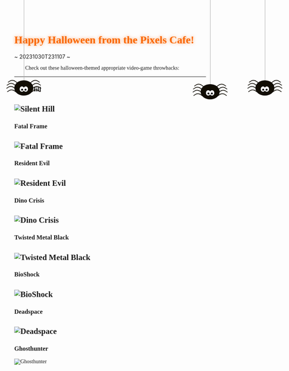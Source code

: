 <link rel="preconnect" href="https://fonts.googleapis.com">
<link rel="preconnect" href="https://fonts.gstatic.com" crossorigin>
<link href="https://fonts.googleapis.com/css2?family=Creepster&display=swap" rel="stylesheet">

<style>
[class*="spider"] {
  position: absolute;
  height: 40px;
  width: 50px;
  z-index:1000;
  -moz-border-radius: 50%;
  -webkit-border-radius: 50%;
  border-radius: 50%;
  margin: 40px 0 0 0;
  background: #110D04;
}

[class*="halloween"]{
  font-family: 'Eater', cursive;
}

[class*="spider"] *, [class*="spider"]:before, [class*="spider"]:after, [class*="spider"] :after, [class*="spider"] :before {
  position: absolute;
  content: "";
}
[class*="spider"]:before {
  width: 1px;
  background: #AAAAAA;
  left: 50%;
  top: -320px;
  height: 320px;
}
[class*="spider"] .eye {
  top: 16px;
  height: 14px;
  width: 12px;
  background: #FFFFFF;
  -moz-border-radius: 50%;
  -webkit-border-radius: 50%;
  border-radius: 50%;
}
[class*="spider"] .eye:after {
  top: 6px;
  height: 5px;
  width: 5px;
  -moz-border-radius: 50%;
  -webkit-border-radius: 50%;
  border-radius: 50%;
  background: black;
}
[class*="spider"] .eye.left {
  left: 14px;
}
[class*="spider"] .eye.left:after {
  right: 3px;
}
[class*="spider"] .eye.right {
  right: 14px;
}
[class*="spider"] .eye.right:after {
  left: 3px;
}
[class*="spider"] .leg {
  top: 6px;
  height: 12px;
  width: 14px;
  border-top: 2px solid #110D04;
  border-left: 1px solid transparent;
  border-right: 1px solid transparent;
  border-bottom: 1px solid transparent;
  z-index: -1;
}
[class*="spider"] .leg.left {
  left: -8px;
  -moz-transform-origin: top right;
  -ms-transform-origin: top right;
  -webkit-transform-origin: top right;
  transform-origin: top right;
  -moz-transform: rotate(36deg) skewX(-20deg);
  -ms-transform: rotate(36deg) skewX(-20deg);
  -webkit-transform: rotate(36deg) skewX(-20deg);
  transform: rotate(36deg) skewX(-20deg);
  border-left: 2px solid #110D04;
  -moz-border-radius: 60% 0 0 0;
  -webkit-border-radius: 60%;
  border-radius: 60% 0 0 0;
  -moz-animation: legs-wriggle-left 1s 0s infinite;
  -webkit-animation: legs-wriggle-left 1s 0s infinite;
  animation: legs-wriggle-left 1s 0s infinite;
}
[class*="spider"] .leg.right {
  right: -8px;
  -moz-transform-origin: top left;
  -ms-transform-origin: top left;
  -webkit-transform-origin: top left;
  transform-origin: top left;
  -moz-transform: rotate(-36deg) skewX(20deg);
  -ms-transform: rotate(-36deg) skewX(20deg);
  -webkit-transform: rotate(-36deg) skewX(20deg);
  transform: rotate(-36deg) skewX(20deg);
  border-right: 2px solid #110D04;
  -moz-border-radius: 0 60% 0 0;
  -webkit-border-radius: 0;
  border-radius: 0 60% 0 0;
  -moz-animation: legs-wriggle-right 1s 0.2s infinite;
  -webkit-animation: legs-wriggle-right 1s 0.2s infinite;
  animation: legs-wriggle-right 1s 0.2s infinite;
}
[class*="spider"] .leg:nth-of-type(2) {
  top: 14px;
  left: -11px;
  -moz-animation: legs-wriggle-left 1s 0.8s infinite;
  -webkit-animation: legs-wriggle-left 1s 0.8s infinite;
  animation: legs-wriggle-left 1s 0.8s infinite;
}
[class*="spider"] .leg:nth-of-type(3) {
  top: 22px;
  left: -12px;
  -moz-animation: legs-wriggle-left 1s 0.2s infinite;
  -webkit-animation: legs-wriggle-left 1s 0.2s infinite;
  animation: legs-wriggle-left 1s 0.2s infinite;
}
[class*="spider"] .leg:nth-of-type(4) {
  top: 31px;
  left: -10px;
}
[class*="spider"] .leg:nth-of-type(6) {
  top: 14px;
  right: -11px;
}
[class*="spider"] .leg:nth-of-type(7) {
  top: 22px;
  right: -12px;
}
[class*="spider"] .leg:nth-of-type(8) {
  top: 31px;
  right: -10px;
  -moz-animation: legs-wriggle-right 1s 0.3s infinite;
  -webkit-animation: legs-wriggle-right 1s 0.3s infinite;
  animation: legs-wriggle-right 1s 0.3s infinite;
}

.spider_4 {
  right: 20%;
  margin-top: 50px;
}

.spider_5 {
  right: 5%;
}

h1 {
  font-family: 'Creepster', cursive;
  color: #111111;
  -moz-animation: flicker 4s 0s infinite;
  -webkit-animation: flicker 4s 0s infinite;
  animation: flicker 4s 0s infinite;
}

@-moz-keyframes flicker {
  0%, 6%, 12% {
    text-shadow: none;
    color: #111111;
  }
  3%, 9% {
    text-shadow: 0 0 8px rgba(250, 103, 1, 0.6);
    color: #fa6701;
  }
  60% {
    text-shadow: 0 0 8px rgba(250, 103, 1, 0.6), 0 0 16px rgba(250, 103, 1, 0.4), 0 0 20px rgba(255, 0, 84, 0.2), 0 0 22px rgba(255, 0, 84, 0.1);
    color: #fa6701;
  }
  100% {
    text-shadow: 0 0 8px rgba(250, 103, 1, 0.6), 0 0 16px rgba(250, 103, 1, 0.4), 0 0 20px rgba(255, 0, 84, 0.2), 0 0 22px rgba(255, 0, 84, 0.1);
    color: #fa6701;
  }
}
@-webkit-keyframes flicker {
  0%, 6%, 12% {
    text-shadow: none;
    color: #111111;
  }
  3%, 9% {
    text-shadow: 0 0 8px rgba(250, 103, 1, 0.6);
    color: #fa6701;
  }
  60% {
    text-shadow: 0 0 8px rgba(250, 103, 1, 0.6), 0 0 16px rgba(250, 103, 1, 0.4), 0 0 20px rgba(255, 0, 84, 0.2), 0 0 22px rgba(255, 0, 84, 0.1);
    color: #fa6701;
  }
  100% {
    text-shadow: 0 0 8px rgba(250, 103, 1, 0.6), 0 0 16px rgba(250, 103, 1, 0.4), 0 0 20px rgba(255, 0, 84, 0.2), 0 0 22px rgba(255, 0, 84, 0.1);
    color: #fa6701;
  }
}
@keyframes flicker {
  0%, 6%, 12% {
    text-shadow: none;
    color: #111111;
  }
  3%, 9% {
    text-shadow: 0 0 8px rgba(250, 103, 1, 0.6);
    color: #fa6701;
  }
  60% {
    text-shadow: 0 0 8px rgba(250, 103, 1, 0.6), 0 0 16px rgba(250, 103, 1, 0.4), 0 0 20px rgba(255, 0, 84, 0.2), 0 0 22px rgba(255, 0, 84, 0.1);
    color: #fa6701;
  }
  100% {
    text-shadow: 0 0 8px rgba(250, 103, 1, 0.6), 0 0 16px rgba(250, 103, 1, 0.4), 0 0 20px rgba(255, 0, 84, 0.2), 0 0 22px rgba(255, 0, 84, 0.1);
    color: #fa6701;
  }
}
</style>

# Happy Halloween from the Pixels Cafe! 

~ 20231030T231107 ~

<div class="halloween">
<div class='spider_0'>
  <div class='eye left'></div>
  <div class='eye right'></div>
  <span class='leg left'></span>
  <span class='leg left'></span>
  <span class='leg left'></span>
  <span class='leg left'></span>
  <span class='leg right'></span>
  <span class='leg right'></span>
  <span class='leg right'></span>
  <span class='leg right'></span>
</div>
<div class='spider_4'>
  <div class='eye left'></div>
  <div class='eye right'></div>
  <span class='leg left'></span>
  <span class='leg left'></span>
  <span class='leg left'></span>
  <span class='leg left'></span>
  <span class='leg right'></span>
  <span class='leg right'></span>
  <span class='leg right'></span>
  <span class='leg right'></span>
</div>
<div class='spider_5'>
  <div class='eye left'></div>
  <div class='eye right'></div>
  <span class='leg left'></span>
  <span class='leg left'></span>
  <span class='leg left'></span>
  <span class='leg left'></span>
  <span class='leg right'></span>
  <span class='leg right'></span>
  <span class='leg right'></span>
  <span class='leg right'></span>
</div>

👻 🎃 Check out these halloween-themed appropriate video-game throwbacks:

---

### __Silent Hill__
## ![Silent Hill](https://wallpapercave.com/wp/ekoHPBT.jpg)

### __Fatal Frame__
## ![Fatal Frame](https://nintendoeverything.com/wp-content/uploads/fatal-frame.jpg)

### Resident Evil
## ![Resident Evil](<https://vignette.wikia.nocookie.net/residentevil/images/d/df/Stuffed_deer_room_2002_(1).jpg/revision/latest?cb=20150530010512>)

### Dino Crisis
## ![Dino Crisis](<https://r.mprd.se/media/images/51986-Dino_Crisis_(E)-1492553873.png>)

### Twisted Metal Black
## ![Twisted Metal Black](https://www.movienewsnet.com/wp-content/uploads/2021/02/Twisted-Metal-1024x576.jpg)

### BioShock
## ![BioShock](https://www.gamespot.com/a/uploads/screen_kubrick/123/1239113/2606973-bioshock.jpg)

### Deadspace
## ![Deadspace](https://thekoalition.com/images/2013/01/Dead-Space-3-PS3-4.jpg)

### Ghosthunter
![Ghosthunter](https://i.ytimg.com/vi/pWC7lluBTI0/maxresdefault.jpg)
</div>
